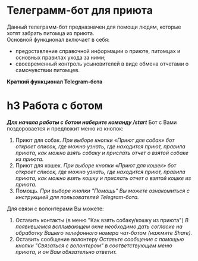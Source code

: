 # Телеграмм-бот для приюта

Данный телеграмм-бот предназначен для помощи людям, которые хотят забрать питомца из приюта.  
Основной функционал включает в себя:
* предоставление справочной информации о приюте, питомцах и основных правилах ухода за ними;
* своевременный контроль усыновителей в виде обмена отчетами о самочувствии питомцев.

<b>Краткий функционал Telegram-бота</b>
# h3 Работа с ботом
<b><i>Для начала работы с ботом наберите команду /start</i></b>
Бот с Вами поздоровается и предложит меню из кнопок:
1.	Приют для собак.
<i>При выборе кнопки «Приют для собак» бот откроет список, где можно узнать, где находится приют, правила приюта, как можно взять собаку и прислать отчет о взятой собаке из приюта.</i>
2.	Приют для кошек.
<i>При выборе кнопки «Приют для кошек» бот откроет список, где можно узнать, где находится приют, правила приюта, как можно взять кошку и прислать отчет о взятой кошке из приюта.</i>
3.	Помощь.
<i>При выборе кнопки "Помощь" Вы можете ознакомиться с инструкцией для пользователей Telegram-бота.</i>

Для связи с волонтерами Вы можете:
1.  Оставить контакты (в меню "Как взять собаку/кошку из приюта")
<i>В появившемся всплывающем окне необходимо дать согласие на обработку Вашего телефонного номера чат-ботом (нажмите Share).</i>
2.  Оставить сообщение волонтеру
<i>Оставьте сообщение с помощью кнопки "Связаться с волонтером" в соответствующем меню приюта, и он Вам обязательно ответит.</i>
